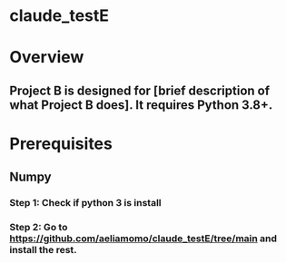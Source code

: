 # claude_testE

# Overview
## Project B is designed for [brief description of what Project B does]. It requires Python 3.8+.

# Prerequisites
## Numpy 

### Step 1: Check if python 3 is install
### Step 2: Go to https://github.com/aeliamomo/claude_testE/tree/main and install the rest.






